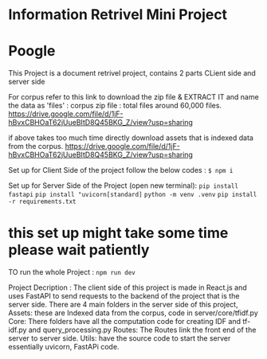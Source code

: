 # Information Retrivel Mini Project 
# Poogle 
This Project is a document retrivel project, contains 2 parts CLient side and server side 

For corpus refer to this link to download the zip file & EXTRACT IT and name the data as 'files' :
corpus zip file : total files around 60,000 files.
https://drive.google.com/file/d/1jF-hBvxCBHOaT62jUueBItD8Q45BKG_Z/view?usp=sharing

if above takes too much time directly download assets that is indexed data from the corpus.
https://drive.google.com/file/d/1jF-hBvxCBHOaT62jUueBItD8Q45BKG_Z/view?usp=sharing

Set up for Client Side of the project follow the below codes : 
`$ npm i`

Set up for Server Side of the Project (open new terminal):
`pip install fastapi`
`pip install "uvicorn[standard]`
`python -m venv .venv`
`pip install -r requirements.txt`
# this set up might take some time please wait patiently

TO run the whole Project : 
`npm run dev`
    
    
Project Decription : 
The client side of this project is made in React.js and uses FastAPI to send requests to the backend of the project that is the server side.
There are 4 main folders in the server side of this project, 
Assets: these are Indexed data from the corpus, code in server/core/tfidf.py 
Core: There folders have all the computation code for creating IDF and tf-idf.py and query_processing.py 
Routes: The Routes link the front end of the server to server side.
Utils: have the source code to start the server essentially uvicorn, FastAPi code.
